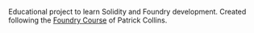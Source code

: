 Educational project to learn Solidity and Foundry development. Created following the [Foundry Course](https://www.youtube.com/watch?v=umepbfKp5rI&t=0s) of Patrick Collins.